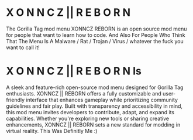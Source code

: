 # X O N N C Z || R E B O R N
The Gorilla Tag mod menu XONNCZ REBORN is an open source mod menu for people that want to learn how to code. And Also For People Who Think That The Menu Is A Malware / Rat / Trojan / Virus / whatever the fuck you want to call it!
# X O N N C Z || R E B O R N Is
A sleek and feature-rich open-source mod menu designed for Gorilla Tag enthusiasts. XONNCZ || REBORN offers a fully customizable and user-friendly interface that enhances gameplay while prioritizing community guidelines and fair play. Built with transparency and accessibility in mind, this mod menu invites developers to contribute, adapt, and expand its capabilities. Whether you're exploring new tools or sharing creative enhancements, XONNCZ || REBORN sets a new standard for modding in virtual reality. This Was Definitly Me :)
